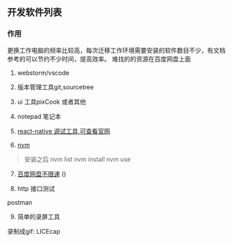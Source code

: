 ## 开发软件列表

### 作用

更换工作电脑的频率比较高，每次迁移工作环境需要安装的软件数目不少，有文档参考的可以节约不少时间，提高效率。
难找的的资源在百度网盘上面

1. webstorm/vscode

2. 版本管理工具git,sourcetree

3. ui 工具pixCook 或者其他

4. notepad 笔记本

5. [react-native 调试工具,可查看官网](https://github.com/jhen0409/react-native-debugger/releases)

6. [nvm](https://github.com/coreybutler/nvm-windows/releases) 

> 安装之后 nvm list   nvm install  nvm use

7. [百度网盘不限速](https://www.lanzous.com/b628274/) ()

8. http 接口测试

postman

9. 简单的录屏工具 

录制成gif: LICEcap